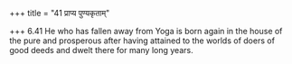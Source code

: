 +++
title = "41 प्राप्य पुण्यकृताम्"

+++
6.41 He who has fallen away from Yoga is born again in the house of the
pure and prosperous after having attained to the worlds of doers of good
deeds and dwelt there for many long years.
